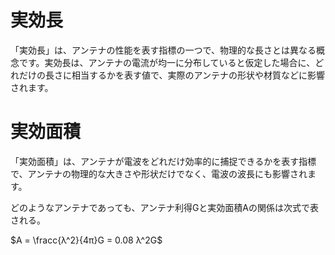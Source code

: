 # 実効長
「実効長」は、アンテナの性能を表す指標の一つで、物理的な長さとは異なる概念です。実効長は、アンテナの電流が均一に分布していると仮定した場合に、どれだけの長さに相当するかを表す値で、実際のアンテナの形状や材質などに影響されます。


# 実効面積
「実効面積」は、アンテナが電波をどれだけ効率的に捕捉できるかを表す指標で、アンテナの物理的な大きさや形状だけでなく、電波の波長にも影響されます。﻿

どのようなアンテナであっても、アンテナ利得Gと実効面積Aの関係は次式で表される。

$A = \fracc{λ^2}{4π}G = 0.08 λ^2G$

